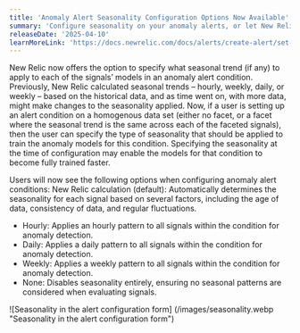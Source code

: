 ```yaml
---
title: 'Anomaly Alert Seasonality Configuration Options Now Available'
summary: 'Configure seasonality on your anomaly alerts, or let New Relic detect seasonal trends for you!'
releaseDate: '2025-04-10'
learnMoreLink: 'https://docs.newrelic.com/docs/alerts/create-alert/set-thresholds/anomaly-detection/#seasonality'
---
```


New Relic now offers the option to specify what seasonal trend (if any) to apply to each of the signals’ models in an anomaly alert condition.  Previously, New Relic calculated seasonal trends – hourly, weekly, daily, or weekly – based on the historical data, and as time went on, with more data, might make changes to the seasonality applied.  Now, if a user is setting up an alert condition on a homogenous data set (either no facet, or a facet where the seasonal trend is the same across each of the faceted signals), then the user can specify the type of seasonality that should be applied to train the anomaly models for this condition.  Specifying the seasonality at the time of configuration may enable the models for that condition to become fully trained faster. 

Users will now see the following options when configuring anomaly alert conditions:
New Relic calculation (default): Automatically determines the seasonality for each signal based on several factors, including the age of data, consistency of data, and regular fluctuations.
* Hourly: Applies an hourly pattern to all signals within the condition for anomaly detection.
* Daily: Applies a daily pattern to all signals within the condition for anomaly detection.
* Weekly: Applies a weekly pattern to all signals within the condition for anomaly detection.
* None: Disables seasonality entirely, ensuring no seasonal patterns are considered when evaluating signals.

![Seasonality in the alert configuration form] (/images/seasonality.webp "Seasonality in the alert configuration form")

